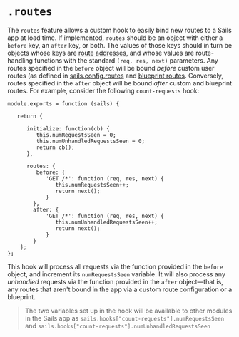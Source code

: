 # `.routes`

The `routes` feature allows a custom hook to easily bind new routes to a Sails app at load time.  If implemented, `routes` should be an object with either a `before` key, an `after` key, or both.  The values of those keys should in turn be objects whose keys are [route addresses](/#/documentation/concepts/Routes/RouteTargetSyntax.html?q=route-address), and whose values are route-handling functions with the standard `(req, res, next)` parameters.  Any routes specified in the `before` object will be bound *before* custom user routes (as defined in [sails.config.routes](/#/documentation/reference/sails.config/sails.config.routes.html) and [blueprint routes](/#/documentation/reference/blueprint-api?q=blueprint-routes).  Conversely, routes specified in the `after` object will be bound *after* custom and blueprint routes.  For example, consider the following `count-requests` hook:

```
module.exports = function (sails) {

   return {
   
      initialize: function(cb) {
         this.numRequestsSeen = 0;
         this.numUnhandledRequestsSeen = 0;
         return cb();
      },
   
      routes: {
         before: {
            'GET /*': function (req, res, next) {
               this.numRequestsSeen++;
               return next();
            }
        },
        after: {
            'GET /*': function (req, res, next) {
               this.numUnhandledRequestsSeen++;
               return next();
            }
        }
    };
};
```

This hook will process all requests via the function provided in the `before` object, and increment its `numRequestsSeen` variable.  It will also process any *unhandled* requests via the function provided in the `after` object&mdash;that is, any routes that aren't bound in the app via a custom route configuration or a blueprint.  

> The two variables set up in the hook will be available to other modules in the Sails app as `sails.hooks["count-requests"].numRequestsSeen` and `sails.hooks["count-requests"].numUnhandledRequestsSeen`

<docmeta name="uniqueID" value="Hooks75006">
<docmeta name="displayName" value=".routes">
<docmeta name="stabilityIndex" value="3">
